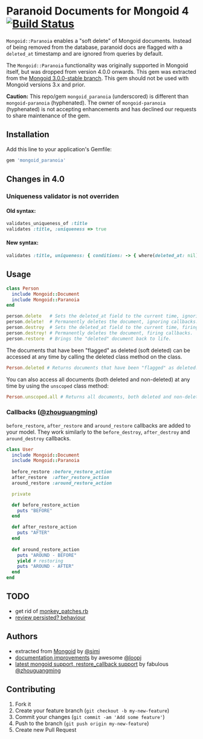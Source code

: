 # Paranoid Documents for Mongoid 4 [![Build Status](https://travis-ci.org/simi/mongoid-paranoia.png?branch=master)](https://travis-ci.org/simi/mongoid-paranoia)

`Mongoid::Paranoia` enables a "soft delete" of Mongoid documents. Instead of being removed from the database, paranoid docs are flagged with a `deleted_at` timestamp and are ignored from queries by default.

The `Mongoid::Paranoia` functionality was originally supported in Mongoid itself, but was dropped from version 4.0.0 onwards. This gem was extracted from the [Mongoid 3.0.0-stable branch](https://github.com/simi/mongoid-paranoia/tree/3.0.0-stable). This gem should not be used with Mongoid versions 3.x and prior.

**Caution:** This repo/gem `mongoid_paranoia` (underscored) is different than `mongoid-paranoia` (hyphenated).
The owner of `mongoid-paranoia` (hyphenated) is not accepting enhancements and has declined our requests
to share maintenance of the gem.

## Installation

Add this line to your application's Gemfile:

```ruby
gem 'mongoid_paranoia'
```

## Changes in 4.0

### Uniqueness validator is not overriden

#### Old syntax:
```ruby
validates_uniqueness_of :title
validates :title, :uniqueness => true
```

#### New syntax:
```ruby
validates :title, uniqueness: { conditions: -> { where(deleted_at: nil) } }
```

## Usage

```ruby
class Person
  include Mongoid::Document
  include Mongoid::Paranoia
end

person.delete   # Sets the deleted_at field to the current time, ignoring callbacks.
person.delete!  # Permanently deletes the document, ignoring callbacks.
person.destroy  # Sets the deleted_at field to the current time, firing callbacks.
person.destroy! # Permanently deletes the document, firing callbacks.
person.restore  # Brings the "deleted" document back to life.
```

The documents that have been "flagged" as deleted (soft deleted) can be accessed at any time by calling the deleted class method on the class.

```ruby
Person.deleted # Returns documents that have been "flagged" as deleted.
```

You can also access all documents (both deleted and non-deleted) at any time by using the `unscoped` class method:

```ruby
Person.unscoped.all # Returns all documents, both deleted and non-deleted
```

### Callbacks ([@zhouguangming](https://github.com/zhouguangming))

`before_restore`, `after_restore` and `around_restore` callbacks are added to your model. They work similarly to the `before_destroy`, `after_destroy` and `around_destroy` callbacks.

```ruby
class User
  include Mongoid::Document
  include Mongoid::Paranoia
  
  before_restore :before_restore_action
  after_restore  :after_restore_action
  around_restore :around_restore_action

  private

  def before_restore_action
    puts "BEFORE"
  end

  def after_restore_action
    puts "AFTER"
  end
  
  def around_restore_action
    puts "AROUND - BEFORE"
    yield # restoring
    puts "AROUND - AFTER"
  end
end
```

## TODO
- get rid of [monkey_patches.rb](https://github.com/simi/mongoid-paranoia/blob/master/lib/mongoid/paranoia/monkey_patches.rb)
- [review persisted? behaviour](https://github.com/simi/mongoid-paranoia/issues/2)

## Authors

* extracted from [Mongoid](https://github.com/mongoid/mongoid) by [@simi](https://github.com/simi)
* [documentation improvements](https://github.com/simi/mongoid-paranoia/pull/3) by awesome [@loopj](https://github.com/loopj)
* [latest mongoid support, restore_callback support](https://github.com/simi/mongoid-paranoia/pull/8) by fabulous [@zhouguangming](https://github.com/zhouguangming)


## Contributing

1. Fork it
2. Create your feature branch (`git checkout -b my-new-feature`)
3. Commit your changes (`git commit -am 'Add some feature'`)
4. Push to the branch (`git push origin my-new-feature`)
5. Create new Pull Request
